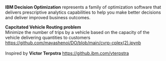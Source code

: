 **IBM Decision Optimization** represents a family of optimization software that delivers prescriptive analytics capabilities to help you make better decisions and deliver improved business outcomes.

**Capcitated Vehicle Routing problem**\
Minimize the number of trips by a vehicle based on the capacity of the vehicle delivering quantities to customers
https://github.com/mayashenoi/DO/blob/main/cvrp-cplex(2).ipynb
\
\
Inspired by **Victor Terpstra** https://github.ibm.com/vterpstra


